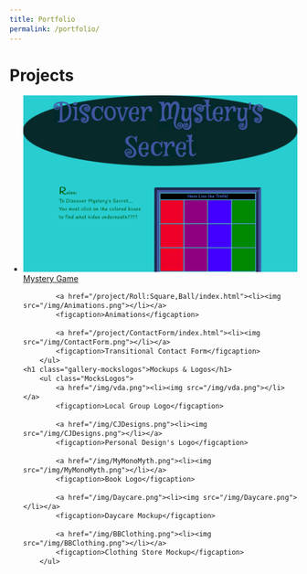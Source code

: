 ```yaml
---
title: Portfolio
permalink: /portfolio/
---
```

<div class="gallery">
	<h1 class="gallery-projects">Projects</h1>
		<ul class="Projects">
			<a href="/project/CubeGame/index.html"><li><img src="/img/DiscoverMystery.png">Mystery Game</li></a>

			<a href="/project/Roll:Square,Ball/index.html"><li><img src="/img/Animations.png"></li></a>
			<figcaption>Animations</figcaption>

			<a href="/project/ContactForm/index.html"><li><img src="/img/ContactForm.png"></li></a>
			<figcaption>Transitional Contact Form</figcaption>
		</ul>
	<h1 class="gallery-mockslogos">Mockups & Logos</h1>
		<ul class="MocksLogos">
			<a href="/img/vda.png"><li><img src="/img/vda.png"></li></a>
			<figcaption>Local Group Logo</figcaption>

			<a href="/img/CJDesigns.png"><li><img src="/img/CJDesigns.png"></li></a>
			<figcaption>Personal Design's Logo</figcaption>

			<a href="/img/MyMonoMyth.png"><li><img src="/img/MyMonoMyth.png"></li></a>
			<figcaption>Book Logo</figcaption>

			<a href="/img/Daycare.png"><li><img src="/img/Daycare.png"></li></a>
			<figcaption>Daycare Mockup</figcaption>

			<a href="/img/BBClothing.png"><li><img src="/img/BBClothing.png"></li></a>
			<figcaption>Clothing Store Mockup</figcaption>
		</ul>
</div>